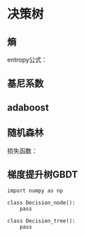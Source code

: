 # 决策树

## 熵
entropy公式：

## 基尼系数


## adaboost


## 随机森林

损失函数：


## 梯度提升树GBDT



```
import numpy as np

class Decision_node():
    pass

class Decision_tree():
    pass
```
